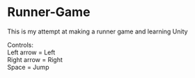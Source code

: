 # Runner-Game

This is my attempt at making a runner game and learning Unity <br>

Controls:<br>
Left arrow = Left<br>
Right arrow = Right<br>
Space = Jump<br>
